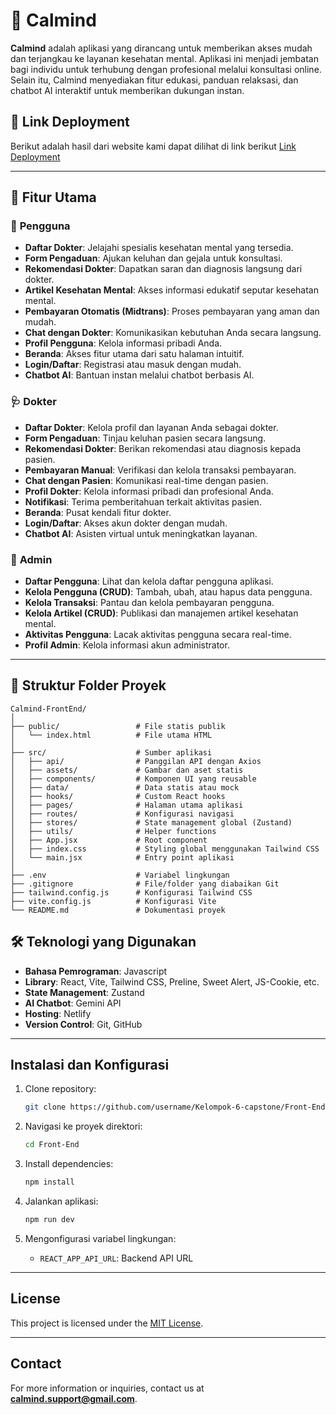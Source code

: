 # 🌟 **Calmind**  
**Calmind** adalah aplikasi yang dirancang untuk memberikan akses mudah dan terjangkau ke layanan kesehatan mental. Aplikasi ini menjadi jembatan bagi individu untuk terhubung dengan profesional melalui konsultasi online. Selain itu, Calmind menyediakan fitur edukasi, panduan relaksasi, dan chatbot AI interaktif untuk memberikan dukungan instan.

## 📜 Link Deployment

Berikut adalah hasil dari website kami dapat dilihat di link berikut
[Link Deployment](https://calmind6.netlify.app/)

---

## 🎯 **Fitur Utama**

### 👤 **Pengguna**
- **Daftar Dokter**: Jelajahi spesialis kesehatan mental yang tersedia.
- **Form Pengaduan**: Ajukan keluhan dan gejala untuk konsultasi.
- **Rekomendasi Dokter**: Dapatkan saran dan diagnosis langsung dari dokter.
- **Artikel Kesehatan Mental**: Akses informasi edukatif seputar kesehatan mental.
- **Pembayaran Otomatis (Midtrans)**: Proses pembayaran yang aman dan mudah.
- **Chat dengan Dokter**: Komunikasikan kebutuhan Anda secara langsung.
- **Profil Pengguna**: Kelola informasi pribadi Anda.
- **Beranda**: Akses fitur utama dari satu halaman intuitif.
- **Login/Daftar**: Registrasi atau masuk dengan mudah.
- **Chatbot AI**: Bantuan instan melalui chatbot berbasis AI.

### 🩺 **Dokter**
- **Daftar Dokter**: Kelola profil dan layanan Anda sebagai dokter.
- **Form Pengaduan**: Tinjau keluhan pasien secara langsung.
- **Rekomendasi Dokter**: Berikan rekomendasi atau diagnosis kepada pasien.
- **Pembayaran Manual**: Verifikasi dan kelola transaksi pembayaran.
- **Chat dengan Pasien**: Komunikasi real-time dengan pasien.
- **Profil Dokter**: Kelola informasi pribadi dan profesional Anda.
- **Notifikasi**: Terima pemberitahuan terkait aktivitas pasien.
- **Beranda**: Pusat kendali fitur dokter.
- **Login/Daftar**: Akses akun dokter dengan mudah.
- **Chatbot AI**: Asisten virtual untuk meningkatkan layanan.

### 🔧 **Admin**
- **Daftar Pengguna**: Lihat dan kelola daftar pengguna aplikasi.
- **Kelola Pengguna (CRUD)**: Tambah, ubah, atau hapus data pengguna.
- **Kelola Transaksi**: Pantau dan kelola pembayaran pengguna.
- **Kelola Artikel (CRUD)**: Publikasi dan manajemen artikel kesehatan mental.
- **Aktivitas Pengguna**: Lacak aktivitas pengguna secara real-time.
- **Profil Admin**: Kelola informasi akun administrator.

---

## 📂 **Struktur Folder Proyek**

```plaintext
Calmind-FrontEnd/
│
├── public/                 # File statis publik
│   └── index.html          # File utama HTML
│
├── src/                    # Sumber aplikasi
│   ├── api/                # Panggilan API dengan Axios
│   ├── assets/             # Gambar dan aset statis
│   ├── components/         # Komponen UI yang reusable
│   ├── data/               # Data statis atau mock
│   ├── hooks/              # Custom React hooks
│   ├── pages/              # Halaman utama aplikasi
│   ├── routes/             # Konfigurasi navigasi
│   ├── stores/             # State management global (Zustand)
│   ├── utils/              # Helper functions
│   ├── App.jsx             # Root component
│   ├── index.css           # Styling global menggunakan Tailwind CSS
│   └── main.jsx            # Entry point aplikasi
│
├── .env                    # Variabel lingkungan
├── .gitignore              # File/folder yang diabaikan Git
├── tailwind.config.js      # Konfigurasi Tailwind CSS
├── vite.config.js          # Konfigurasi Vite
└── README.md               # Dokumentasi proyek

```



## 🛠️ Teknologi yang Digunakan

- **Bahasa Pemrograman**: Javascript
- **Library**: React, Vite, Tailwind CSS, Preline, Sweet Alert, JS-Cookie, etc.
- **State Management**: Zustand
- **AI Chatbot**: Gemini API
- **Hosting**: Netlify
- **Version Control**: Git, GitHub

---

## Instalasi dan Konfigurasi

1. Clone repository:
   ```bash
   git clone https://github.com/username/Kelompok-6-capstone/Front-End.git
   ```

2. Navigasi ke proyek direktori:
   ```bash
   cd Front-End
   ```

3. Install dependencies:
   ```bash
   npm install
   ```

4. Jalankan aplikasi:
   ```bash
   npm run dev
   ```

5. Mengonfigurasi variabel lingkungan:
   - `REACT_APP_API_URL`: Backend API URL


---

## License
This project is licensed under the [MIT License](LICENSE).

---

## Contact
For more information or inquiries, contact us at **calmind.support@gmail.com**.

